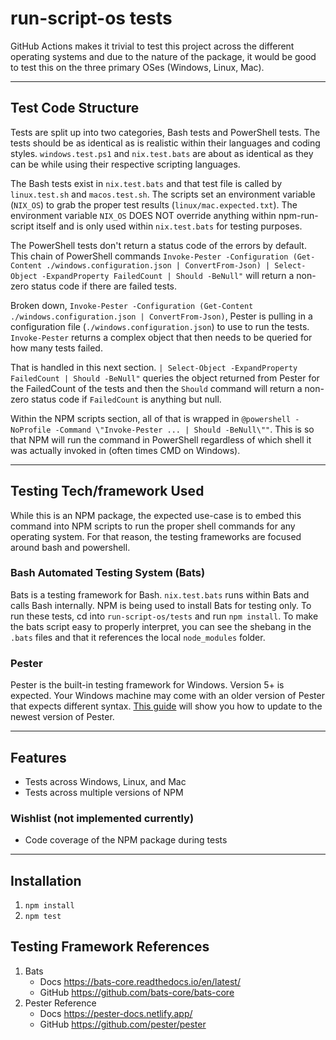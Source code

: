 # run-script-os tests

GitHub Actions makes it trivial to test this project across the different operating systems and due to the nature of the package, it would be good to test this on the three primary OSes (Windows, Linux, Mac).

---

## Test Code Structure
Tests are split up into two categories, Bash tests and PowerShell tests. The tests should be as identical as is realistic within their languages and coding styles. `windows.test.ps1` and `nix.test.bats` are about as identical as they can be while using their respective scripting languages.

The Bash tests exist in `nix.test.bats` and that test file is called by `linux.test.sh` and `macos.test.sh`. The scripts set an environment variable (`NIX_OS`) to grab the proper test results (`linux/mac.expected.txt`). The environment variable `NIX_OS` DOES NOT override anything within npm-run-script itself and is only used within `nix.test.bats` for testing purposes.

The PowerShell tests don't return a status code of the errors by default. This chain of PowerShell commands `Invoke-Pester -Configuration (Get-Content ./windows.configuration.json | ConvertFrom-Json) | Select-Object -ExpandProperty FailedCount | Should -BeNull"` will return a non-zero status code if there are failed tests.

Broken down, `Invoke-Pester -Configuration (Get-Content ./windows.configuration.json | ConvertFrom-Json)`, Pester is pulling in a configuration file (`./windows.configuration.json`) to use to run the tests. `Invoke-Pester` returns a complex object that then needs to be queried for how many tests failed.

That is handled in this next section. `| Select-Object -ExpandProperty FailedCount | Should -BeNull"` queries the object returned from Pester for the FailedCount of the tests and then the `Should` command will return a non-zero status code if `FailedCount` is anything but null.

Within the NPM scripts section, all of that is wrapped in `@powershell -NoProfile -Command \"Invoke-Pester ... | Should -BeNull\""`. This is so that NPM will run the command in PowerShell regardless of which shell it was actually invoked in (often times CMD on Windows).

---

## Testing Tech/framework Used
While this is an NPM package, the expected use-case is to embed this command into NPM scripts to run the proper shell commands for any operating system. For that reason, the testing frameworks are focused around bash and powershell.

### Bash Automated Testing System (Bats)
Bats is a testing framework for Bash. `nix.test.bats` runs within Bats and calls Bash internally. NPM is being used to install Bats for testing only. To run these tests, cd into `run-script-os/tests` and run `npm install`. To make the bats script easy to properly interpret, you can see the shebang in the `.bats` files and that it references the local `node_modules` folder.

### Pester
Pester is the built-in testing framework for Windows. Version 5+ is expected. Your Windows machine may come with an older version of Pester that expects different syntax. [This guide](https://pester-docs.netlify.app/docs/introduction/installation) will show you how to update to the newest version of Pester.

---

## Features
* Tests across Windows, Linux, and Mac
* Tests across multiple versions of NPM

### Wishlist (not implemented currently)
* Code coverage of the NPM package during tests

---

## Installation
1. `npm install`
1. `npm test`

## Testing Framework References
1. Bats
    * Docs https://bats-core.readthedocs.io/en/latest/
    * GitHub https://github.com/bats-core/bats-core
1. Pester Reference
    * Docs https://pester-docs.netlify.app/
    * GitHub https://github.com/pester/pester
